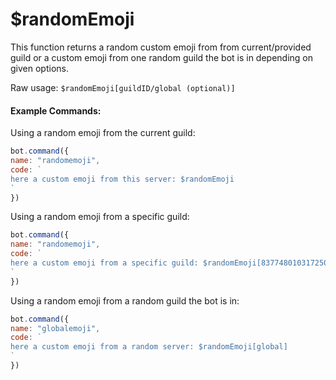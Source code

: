 # $randomEmoji

This function returns a random custom emoji from from current/provided guild or a custom emoji from one random guild the bot is in depending on given options.

Raw usage: `$randomEmoji[guildID/global (optional)]` 

#### Example Commands:

Using a random emoji from the current guild:

```js
bot.command({
name: "randomemoji",
code: `
here a custom emoji from this server: $randomEmoji
`
})
```

Using a random emoji from a specific guild:

```js
bot.command({
name: "randomemoji",
code: `
here a custom emoji from a specific guild: $randomEmoji[837748010317250641]
`
})
```

Using a random emoji from a random guild the bot is in:

```js
bot.command({
name: "globalemoji",
code: `
here a custom emoji from a random server: $randomEmoji[global]
`
})
```

